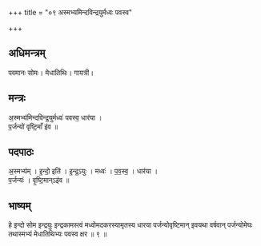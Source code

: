 +++
title = "०९ अस्मभ्यमिन्दविन्द्रयुर्मध्वः पवस्व"

+++
## अधिमन्त्रम्
पवमानः सोमः। मेधातिथिः। गायत्री।

## मन्त्रः
अ॒स्मभ्य॑मिन्दविन्द्र॒युर्मध्वः॑ पवस्व॒ धार॑या ।  
प॒र्जन्यो॑ वृष्टि॒माँ इ॑व ॥

## पदपाठः
अ॒स्मभ्य॑म् । इ॒न्दो॒ इति॑ । इ॒न्द्र॒ऽयुः । मध्वः॑ । प॒व॒स्व॒ । धार॑या ।  
प॒र्जन्यः॑ । वृ॒ष्टि॒मान्ऽइ॑व ॥

## भाष्यम्
हे इन्दो सोम इन्द्रयुः इन्द्रकामस्त्वं मध्वोमदकरस्यामृतस्य धारया पर्जन्योवृष्टिमान् इवयथा वर्षवान् पर्जन्योमेघः तथास्मभ्यं मेधातिथिभ्यः पवस्व क्षर ॥ ९ ॥